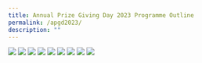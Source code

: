 ```yaml
---
title: Annual Prize Giving Day 2023 Programme Outline
permalink: /apgd2023/
description: ""
---
```

![](/images/apgd2023_1.png)
![](/images/finalapgd_2.png)
![](/images/apgd2023_3.png)
![](/images/apgd2023_4.png)
![](/images/apgd2023_5.png)
![](/images/apgd2023_6.png)
![](/images/apgd2023_7.png)
![](/images/apgd2023_8.png)
![](/images/apgd2023_9.png)